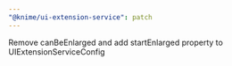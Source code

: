 ```yaml
---
"@knime/ui-extension-service": patch
---
```


Remove canBeEnlarged and add startEnlarged property to UIExtensionServiceConfig
